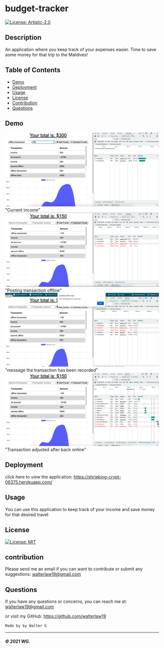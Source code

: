 # budget-tracker

[![License: Artistic-2.0](https://img.shields.io/badge/License-Perl-0298c3.svg)](https://opensource.org/licenses/Artistic-2.0)

## Description
An application where you keep track of your expenses easier. 
Time to save some money for that trip to the Maldives!

## Table of Contents

* [Demo](#demo)
* [Deployment](#deployment)
* [Usage](#usage)
* [License](#license)
* [Contribution](#contribution)
* [Questions](#questions)


## Demo

![](Readme-images/screenshot1.PNG)"Current income"
![](Readme-images/screenshot2.PNG) "Posting transaction offline"
![](Readme-images/screenshot3.PNG) "message the transaction has been recorded"
![](Readme-images/screenshot4.PNG) "Transaction adjusted after back online"

## Deployment

click here to view the application:
https://shrieking-crypt-06375.herokuapp.com/   

## Usage

You can use this application to keep track of your income and save money for that desired travel
 
## License

[![License: MIT](https://img.shields.io/badge/License-MIT-yellow.svg)](https://opensource.org/licenses/MIT)

## contribution

Please send me an email if you can want to contribute or submit any suggestions: walterlaw19@gmail.com

## Questions

If you have any questions or concerns, you can reach me at: walterlaw19@gmail.com

or visit my GitHub: https://github.com/walterlaw19



```
Made by by Walter G
```

---
##### © 2021 WG.








